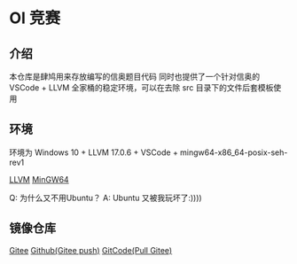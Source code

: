 # OI 竞赛

## 介绍

本仓库是肆鸠用来存放编写的信奥题目代码
同时也提供了一个针对信奥的 VSCode + LLVM 全家桶的稳定环境，可以在去除 src 目录下的文件后套模板使用

## 环境

环境为 Windows 10 + LLVM 17.0.6 + VSCode + mingw64-x86_64-posix-seh-rev1

[LLVM](https://github.com/llvm/llvm-project)
[MinGW64](https://github.com/niXman/mingw-builds-binaries)

Q: 为什么又不用Ubuntu？
A: Ubuntu 又被我玩坏了:))))

## 镜像仓库

[Gitee](https://gitee.com/Si-Jiu49/oi)
[Github(Gitee push)](https://github.com/Si-Jiu/oi)
[GitCode(Pull Gitee)](https://gitcode.net/CN_MuJianLi/oi)
